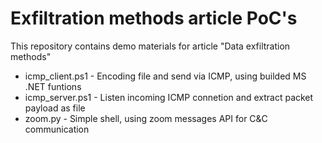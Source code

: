 # Exfiltration methods article PoC's

This repository contains demo materials for article "Data exfiltration methods"

* icmp_client.ps1 - Encoding file and send via ICMP, using builded MS .NET funtions
* icmp_server.ps1 - Listen incoming ICMP connetion and extract packet payload as file
* zoom.py - Simple shell, using zoom messages API for C&C communication
